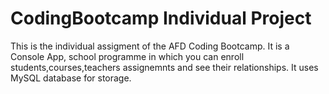 # CodingBootcamp Individual Project

This is the individual assigment of the AFD Coding Bootcamp.
It is a Console App, school programme in which you can enroll students,courses,teachers assignemnts and
see their relationships. It uses MySQL database for storage.

